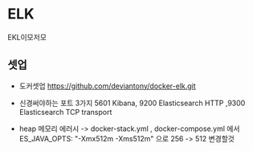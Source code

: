 # ELK
EKL이모저모


## 셋업
- 도커셋업 https://github.com/deviantony/docker-elk.git    


- 신경써야하는 포트 3가지 5601 Kibana, 9200 Elasticsearch HTTP ,9300 Elasticsearch TCP transport   
- heap 메모리 에러시 -> docker-stack.yml , docker-compose.yml 에서 ES_JAVA_OPTS: "-Xmx512m -Xms512m" 으로 256 -> 512 변경할것     
